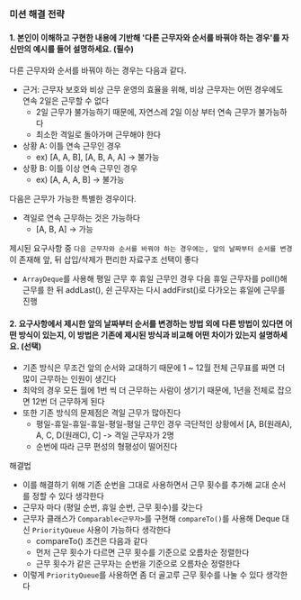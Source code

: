 ### 미션 해결 전략 
#### 1. 본인이 이해하고 구현한 내용에 기반해 '다른 근무자와 순서를 바꿔야 하는 경우'를 자신만의 예시를 들어 설명하세요. (필수)       

다른 근무자와 순서를 바꿔야 하는 경우는 다음과 같다.
- 근거: 근무자 보호와 비상 근무 운영의 효율을 위해, 비상 근무자는 어떤 경우에도 연속 2일은 근무할 수 없다
  - 2일 근무가 불가능하기 때문에, 자연스레 2일 이상 부터 연속 근무가 불가능하다
  - 최소한 격일로 돌아가며 근무해야 한다
- 상황 A: 이틀 연속 근무인 경우
  - ex) [A, A, B], [A, B, A, A] -> 불가능
- 상황 B: 이틀 이상 연속 근무인 경우
  - ex) [A, A, A, B] -> 불가능

다음은 근무가 가능한 특별한 경우이다.
- 격일로 연속 근무하는 것은 가능하다
  - [A, B, A] -> 가능

제시된 요구사항 중 `다음 근무자와 순서를 바꿔야 하는 경우에는, 앞의 날짜부터 순서를 변경`이 존재해 앞, 뒤 삽입/삭제가 편리한 자료구조 선택이 좋다
- `ArrayDeque`를 사용해 평일 근무 후 휴일 근무인 경우 다음 휴일 근무자를 poll()해 근무를 한 뒤 addLast(), 쉰 근무자는 다시 addFirst()로 다가오는 휴일에 근무를 진행

#### 2. 요구사항에서 제시한 앞의 날짜부터 순서를 변경하는 방법 외에 다른 방법이 있다면 어떤 방식이 있는지, 이 방법은 기존에 제시된 방식과 비교해 어떤 차이가 있는지 설명하세요. (선택)
- 기존 방식은 무조건 앞의 순서와 교대하기 때문에 1 ~ 12월 전체 근무표를 짜면 더 많이 근무하는 인원이 생긴다
- 최악의 경우 모든 월에 1번 씩 더 근무하는 사람이 생기기 때문에, 1년을 전체로 잡으면 12번 더 근무하게 된다
- 또한 기존 방식의 문제점은 격일 근무가 많아진다
  - 평일-휴일-휴일-휴일-평일-평일 근무인 경우 극단적인 상황에서 [A, B(원래A), A, C, D(원래C), C] -> 격일 근무자가 2명
  - 순번에 따라 근무 편성의 형평성이 떨어진다

해결법
- 이를 해결하기 위해 기존 순번을 그대로 사용하면서 근무 횟수를 추가해 교대 순서를 정할 수 있다 생각한다
- 근무자 마다 (평일 순번, 휴일 순번, 근무 횟수)를 갖는다
- 근무자 클래스가 `Comparable<근무자>`를 구현해 `compareTo()`를 사용해 Deque 대신 `PriorityQueue` 사용이 가능하다 생각한다
  - compareTo() 조건은 다음과 같다
  - 먼저 근무 횟수가 다르면 근무 횟수를 기준으로 오름차순 정렬한다
  - 근무 횟수가 같은 근무자는 순번을 기준으로 오름차순 정렬한다
- 이렇게 `PriorityQueue`를 사용하면 좀 더 골고루 근무 횟수를 나눌 수 있다 생각한다
